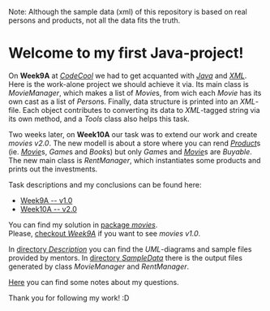 Note:
Although the sample data (xml) of this repository is based on real persons and products,
not all the data fits the truth.

# Welcome to my first Java-project!

On **Week9A** at [*CodeCool*](https://www.codecool.com/) we had to get acquanted
with [*Java*](https://en.wikipedia.org/wiki/Java_(programming_language))
and [*XML*](https://en.wikipedia.org/wiki/XML).
Here is the work-alone project we should achieve it via.
Its main class is *MovieManager*, which makes a list of *Movie*s,
from wich each *Movie* has its own cast as a list of *Person*s.
Finally, data structure is printed into an *XML*-file.
Each object contributes to converting its data to *XML*-tagged string via its own method,
and a *Tools* class also helps this task.

Two weeks later, on **Week10A**
our task was to extend our work and create *movies v2.0*.
The new modell is about a store where you can rend [*Product*](movies/Product.java)s
(ie. [*Movie*](movies/Movie.java)s, *Game*s and *Book*s)
but only *Game*s and [*Movie*](movies/Movie.java)s are *Buyable*.
The new main class is *RentManager*,
which instantiates some products and prints out the investments.

Task descriptions and my conclusions can be found here:
* [Week9A -- v1.0](Description.md)
* [Week10A -- v2.0](Description2.md)

You can find my solution in [package *movies*](movies/).  
Please, [checkout *Week9A*](https://github.com/KoicsD/Movies/tree/Week9A) if you want to see *movies v1.0*.

In [directory *Description*](Description/) you can find
the *UML*-diagrams and sample files provided by mentors.
In [directory *SampleData*](SampleData/) there is the output files
generated by class *MovieManager* and *RentManager*.

[Here](Questions.md) you can find some notes about my questions.

Thank you for following my work! :D
